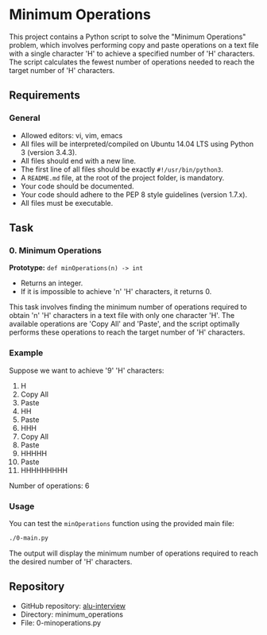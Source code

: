# Minimum Operations

This project contains a Python script to solve the "Minimum Operations" problem, which involves performing copy and paste operations on a text file with a single character 'H' to achieve a specified number of 'H' characters. The script calculates the fewest number of operations needed to reach the target number of 'H' characters.

## Requirements

### General

- Allowed editors: vi, vim, emacs
- All files will be interpreted/compiled on Ubuntu 14.04 LTS using Python 3 (version 3.4.3).
- All files should end with a new line.
- The first line of all files should be exactly `#!/usr/bin/python3`.
- A `README.md` file, at the root of the project folder, is mandatory.
- Your code should be documented.
- Your code should adhere to the PEP 8 style guidelines (version 1.7.x).
- All files must be executable.

## Task

### 0. Minimum Operations

**Prototype:** `def minOperations(n) -> int`

- Returns an integer.
- If it is impossible to achieve 'n' 'H' characters, it returns 0.

This task involves finding the minimum number of operations required to obtain 'n' 'H' characters in a text file with only one character 'H'. The available operations are 'Copy All' and 'Paste', and the script optimally performs these operations to reach the target number of 'H' characters.

### Example

Suppose we want to achieve '9' 'H' characters:

1. H
2. Copy All
3. Paste
4. HH
5. Paste
6. HHH
7. Copy All
8. Paste
9. HHHHH
10. Paste
11. HHHHHHHHH

Number of operations: 6

### Usage

You can test the `minOperations` function using the provided main file:

```bash
./0-main.py
```

The output will display the minimum number of operations required to reach the desired number of 'H' characters.

## Repository

- GitHub repository: [alu-interview](https://github.com/alu-interview)
- Directory: minimum_operations
- File: 0-minoperations.py

